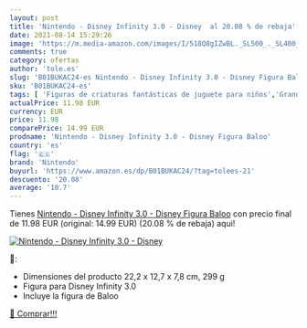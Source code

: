 ```yaml
---
layout: post
title: 'Nintendo - Disney Infinity 3.0 - Disney  al 20.08 % de rebaja'
date: 2021-08-14 15:29:26
image: 'https://m.media-amazon.com/images/I/518Q8gIZwBL._SL500_._SL400_.jpg'
comments: true
category: ofertas
author: 'tole.es'
slug: 'B01BUKAC24-es Nintendo - Disney Infinity 3.0 - Disney Figura Baloo'
sku: 'B01BUKAC24-es'
tags: [ 'Figuras de criaturas fantásticas de juguete para niños','Grandes electrodomésticos','Juguetes','Juguetes y juegos','Muñecos y figuras','Piezas y accesorio para campanas extractoras','Piezas y accesorios','nintendo', ]
actualPrice: 11.98 EUR
currency: EUR
price: 11.98
comparePrice: 14.99 EUR
prodname: 'Nintendo - Disney Infinity 3.0 - Disney Figura Baloo'
country: 'es'
flag: '🇪🇸'
brand: 'Nintendo'
buyurl: 'https://www.amazon.es/dp/B01BUKAC24/?tag=tolees-21'
descuento: '20.08'
average: '10.7'
---
```


Tienes [Nintendo - Disney Infinity 3.0 - Disney Figura Baloo](https://www.amazon.es/dp/B01BUKAC24/?tag=tolees-21) con precio final de  11.98 EUR (original: 14.99 EUR) (20.08 %  de rebaja) aqui!

[![Nintendo - Disney Infinity 3.0 - Disney ](https://m.media-amazon.com/images/I/518Q8gIZwBL._SL500_._SL400_.jpg)](https://www.amazon.es/dp/B01BUKAC24/?tag=tolees-21)

🔎:

- Dimensiones del producto 22,2 x 12,7 x 7,8 cm, 299 g
- Figura para Disney Infinity 3.0
- Incluye la figura de Baloo

[🛒 Comprar!!!](https://www.amazon.es/dp/B01BUKAC24/?tag=tolees-21)
